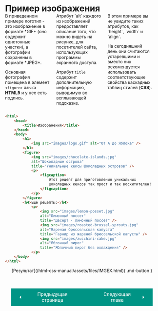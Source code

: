 # Пример изображения

<div style="display:flex;margin-top:-20px;" markdown>
<div style="flex:1;margin-right:20px;width:33%;" markdown>
В приведенном примере логотип - это изображение в формате *GIF* (оно содержит однотонные участки), а фотографии сохранены в формате *JPEG*.

Основная фотография помещена в элемент `<figure>` языка **HTML5** и у нее есть подпись.
</div>
<div style="flex:1;margin-right:20px;width:33%;" markdown>
Атрибут `alt` каждого из изображений предоставляет описание того, что можно видеть на рисунке, для посетителей сайта, использующих программы экранного доступа.

Атрибут `title` содержит дополнительную информацию, выводимую во всплывающей подсказке.
</div>
<div style="flex:1;margin-right:20px;width:33%;" markdown>
В этом примере вы не увидите таких атрибутов, как `height`, `width` и `align`.

На сегодняшний день они считаются устаревшими и вместо них рекомендуется использовать соответствующие свойства каскадных таблиц стилей (**CSS**).
</div></div>

``` html title="Код"
<html>
    <head>
        <title>Изображения</title>
    </head>
    <body>
        <h1>
            <img src="images/logo.gif" alt="От А до Яблока" />
        </h1>
        <figure>
            <img src="images/chocolate-islands.jpg"
            alt="Шоколадные острова" 
            title="Уникальные кексы Шоколадных островов" />
            <p>
                <figcaption>
                    Этот рецепт для приготовления уникальных 
                    шоколадных кексов так прост и так восхитителен!
                </figcaption>
            </p>
        </figure>
        <h4>Еще рецепты:</h4>
            <p>
                <img src="images/lemon-posset.jpg"
                alt="Лимонный поссет" 
                title="Десерт - лимонный поссет" />
                <img src="images/roasted-brussel-sprouts.jpg"
                alt="Жареная брюссельская капуста" 
                title="Гарнир из жареной брюссельской капусты" />
                <img src="images/zucchini-cake.jpg" 
                alt="Яблочный пирог" 
                title="Яблочный пирог без охлаждения" />
            </p>
    </body>
</html>
```

<center>[Результат](/html-css-manual/assets/files/IMGEX.html){ .md-button }

<div style="display: flex; justify-content: space-between; padding: 20px; margin-top:30px;"><button class="custom-button" style="background-color: rgb(0, 148, 133); color: white; font-family: 'Roboto', sans-serif; border: none; cursor: pointer; padding: 10px 20px; font-size: 16px; display: flex; align-items: center;" onclick="window.location.href='/html-css-manual/html/media/images/figure'"><svg xmlns="http://www.w3.org/2000/svg" viewBox="0 0 24 24" style="fill: white; width: 20px; height: 20px;"><path d="M15 18l-6-6 6-6" /></svg><span style="margin: 0 10px;">Предыдущая страница</span></button><button class="custom-button" style="background-color: rgb(0, 148, 133); color: white; font-family: 'Roboto', sans-serif; border: none; cursor: pointer; padding: 10px 20px; font-size: 16px; display: flex; align-items: center;" onclick="window.location.href='/html-css-manual/html/media/video'"><span style="margin: 0 10px;">Следующая глава</span><svg xmlns="http://www.w3.org/2000/svg" viewBox="0 0 24 24" style="fill: white; width: 20px; height: 20px;"><path d="M9 18l6-6-6-6" /></svg></button></div>
